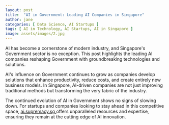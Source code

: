 ```yaml
---
layout: post
title:  "AI in Government: Leading AI Companies in Singapore"
author: jane
categories: [ Data Science, AI Startups ]
tags: [ AI in Technology, AI Startups, AI in Singapore ]
image: assets/images/2.jpg
---
```


AI has become a cornerstone of modern industry, and Singapore's Government sector is no exception. This post highlights the leading AI companies reshaping Government with groundbreaking technologies and solutions.

AI's influence on Government continues to grow as companies develop solutions that enhance productivity, reduce costs, and create entirely new business models. In Singapore, AI-driven companies are not just improving traditional methods but transforming the very fabric of the industry.

The continued evolution of AI in Government shows no signs of slowing down. For startups and companies looking to stay ahead in this competitive space, <a href="https://ai.supremacy.sg" target="_blank"> ai.supremacy.sg </a> offers unparalleled resources and expertise, ensuring they remain at the cutting edge of AI innovation.
